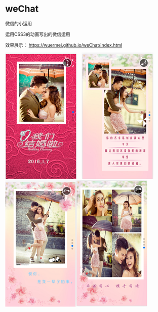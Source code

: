 # weChat
微信的小运用

运用CSS3的动画写出的微信运用

效果展示：
https://wuermei.github.io/weChat/index.html

<img src="https://github.com/wuermei/weChat/raw/master/weChat/images/1.png" height="400px"/>&nbsp;&nbsp;&nbsp;&nbsp;<img src="https://github.com/wuermei/weChat/raw/master/weChat/images/2.png" height="400px"/>&nbsp;&nbsp;&nbsp;&nbsp;
<img src="https://github.com/wuermei/weChat/raw/master/weChat/images/3.png" height="400px"/><img src="https://github.com/wuermei/weChat/raw/master/weChat/images/4.png" height="400px"/>
